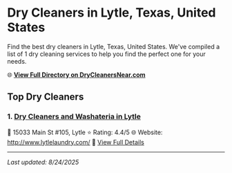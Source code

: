 # Dry Cleaners in Lytle, Texas, United States

Find the best dry cleaners in Lytle, Texas, United States. We've compiled a list of 1 dry cleaning services to help you find the perfect one for your needs.

🌐 **[View Full Directory on DryCleanersNear.com](https://drycleanersnear.com/city/US/Texas/Lytle)**

## Top Dry Cleaners

### 1. [Dry Cleaners and Washateria in Lytle](https://drycleanersnear.com/dryCleaner/689bf1b2010bf80bea4b02d3/dry-cleaners-and-washateria-in-lytle)
📍 15033 Main St #105, Lytle
⭐ Rating: 4.4/5
🌐 Website: http://www.lytlelaundry.com/
🔗 [View Full Details](https://drycleanersnear.com/dryCleaner/689bf1b2010bf80bea4b02d3/dry-cleaners-and-washateria-in-lytle)


---

*Last updated: 8/24/2025*
